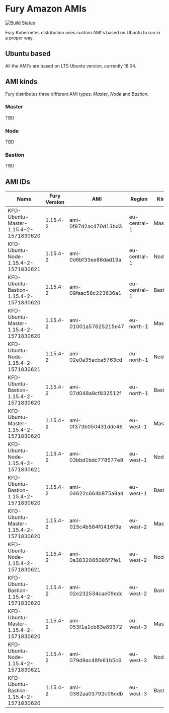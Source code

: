 # Fury Amazon AMIs

[![Build Status](http://ci.sighup.io/api/badges/sighupio/fury-kubernetes-aws/status.svg)](http://ci.sighup.io/sighupio/fury-kubernetes-aws)

Fury Kubernetes distribution uses custom AMI's based on Ubuntu to run in a proper way.

## Ubuntu based

All the AMI's are based on LTS Ubuntu version, currently 18.04.

## AMI kinds

Fury distributes three different AMI types: *Master*, *Node* and *Bastion*.

### Master

TBD

### Node

TBD

### Bastion

TBD

## AMI IDs

| Name                                   | Fury Version | AMI                   | Region       | Kind    |
|----------------------------------------|--------------|-----------------------|--------------|---------|
| KFD-Ubuntu-Master-1.15.4-2-1571830620  | 1.15.4-2     | ami-0f97d2ac470d13bd3 | eu-central-1 | Master  |
| KFD-Ubuntu-Node-1.15.4-2-1571830621    | 1.15.4-2     | ami-0d6bf33ee86dad19a | eu-central-1 | Node    |
| KFD-Ubuntu-Bastion-1.15.4-2-1571830620 | 1.15.4-2     | ami-09faac58c223636a1 | eu-central-1 | Bastion |
| KFD-Ubuntu-Master-1.15.4-2-1571830620  | 1.15.4-2     | ami-01001a57625215e47 | eu-north-1   | Master  |
| KFD-Ubuntu-Node-1.15.4-2-1571830621    | 1.15.4-2     | ami-02e0a35acba5763cd | eu-north-1   | Node    |
| KFD-Ubuntu-Bastion-1.15.4-2-1571830620 | 1.15.4-2     | ami-07d048a9cf832512f | eu-north-1   | Bastion |
| KFD-Ubuntu-Master-1.15.4-2-1571830620  | 1.15.4-2     | ami-0f373b050431dde46 | eu-west-1    | Master  |
| KFD-Ubuntu-Node-1.15.4-2-1571830621    | 1.15.4-2     | ami-03bbd1bdc778577e9 | eu-west-1    | Node    |
| KFD-Ubuntu-Bastion-1.15.4-2-1571830620 | 1.15.4-2     | ami-04622c664b875a8ad | eu-west-1    | Bastion |
| KFD-Ubuntu-Master-1.15.4-2-1571830620  | 1.15.4-2     | ami-015c4b584f0416f3e | eu-west-2    | Master  |
| KFD-Ubuntu-Node-1.15.4-2-1571830621    | 1.15.4-2     | ami-0a3832085085f7fe1 | eu-west-2    | Node    |
| KFD-Ubuntu-Bastion-1.15.4-2-1571830620 | 1.15.4-2     | ami-02e232534cae09edc | eu-west-2    | Bastion |
| KFD-Ubuntu-Master-1.15.4-2-1571830620  | 1.15.4-2     | ami-053f1a1cb83e89372 | eu-west-3    | Master  |
| KFD-Ubuntu-Node-1.15.4-2-1571830621    | 1.15.4-2     | ami-079d9ac48fe61b5c6 | eu-west-3    | Node    |
| KFD-Ubuntu-Bastion-1.15.4-2-1571830620 | 1.15.4-2     | ami-0382aa03792c08cdb | eu-west-3    | Bastion |
